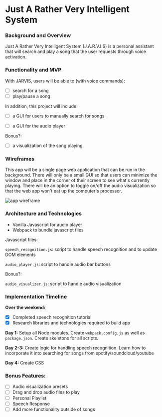 # Just A Rather Very Intelligent System

### Background and Overview

Just A Rather Very Intelligent System (J.A.R.V.I.S) is a personal assistant that will search and play a song that the user requests through voice activation.  

### Functionality and MVP

With JARVIS, users will be able to (with voice commands):
- [ ] search for a song
- [ ] play/pause a song

In addition, this project will include:
- [ ] a GUI for users to manually search for songs
- [ ] a GUI for the audio player


Bonus?:
- [ ] a visualization of the song playing

### Wireframes

This app will be a single page web application that can be run in the background.  There will only be a small GUI so that users can minimize the window and place in the corner of their screen to see what's currently playing.  There will be an option to toggle on/off the audio visualization so that the web app won't eat up the computer's processor.

![app wireframe](https://i.imgur.com/O9Kn0vV.png)

### Architecture and Technologies

- Vanilla Javascript for audio player
- Webpack to bundle javascript files

Javascript files:

`speech_recognition.js`: script to handle speech recognition and to update DOM elements

`audio_player.js`: script to handle audio bar buttons

Bonus?:

`audio_visualizer.js`: script to handle audio visualization

### Implementation Timeline

**Over the weekend:**
- [x] Completed speech recognition tutorial
- [x] Research libraries and technologies required to build app

**Day 1:** Setup all Node modules. Create `webpack.config.js` as well as `package.json`. Create skeletons for all scripts.

**Day 2-3:** Create logic for handling speech recognition. Learn how to incorporate it into searching for songs from spotify/soundcloud/youtube

**Day 4:** Create CSS

### Bonus Features:

- [ ] Audio visualization presets
- [ ] Drag and drop audio files to play
- [ ] Personal Playlist
- [ ] Speech Response
- [ ] Add more functionality outside of songs
